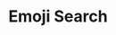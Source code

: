 ---
github: VectorLogoZone/logosearch
logohandle: emojisearch
sort: emojisearch
title: Emoji Search
website: 'https://www.emojisearch.org/'
---